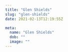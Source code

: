 ```yaml
---
title: "Glen Shields"
slug: "glen-shields"
date: 2021-02-13T12:19:55Z

meta:
  name: "Glen Shields"
  dob: ""
  image: ""
---
```


